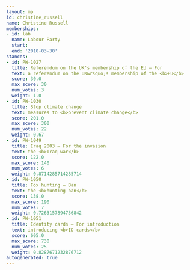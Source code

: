 ```yaml
---
layout: mp
id: christine_russell
name: Christine Russell
memberships:
- id: lab
  name: Labour Party
  start: 
  end: '2010-03-30'
stances:
- id: PW-1027
  title: Referendum on the UK's membership of the EU — For
  text: a referendum on the UK&rsquo;s membership of the <b>EU</b>
  score: 30.0
  max_score: 30
  num_votes: 3
  weight: 1.0
- id: PW-1030
  title: Stop climate change
  text: measures to <b>prevent climate change</b>
  score: 201.0
  max_score: 300
  num_votes: 22
  weight: 0.67
- id: PW-1049
  title: Iraq 2003 — For the invasion
  text: the <b>Iraq war</b>
  score: 122.0
  max_score: 140
  num_votes: 6
  weight: 0.8714285714285714
- id: PW-1050
  title: Fox hunting — Ban
  text: the <b>hunting ban</b>
  score: 138.0
  max_score: 190
  num_votes: 7
  weight: 0.7263157894736842
- id: PW-1051
  title: Identity cards — For introduction
  text: introducing <b>ID cards</b>
  score: 605.0
  max_score: 730
  num_votes: 25
  weight: 0.8287671232876712
autogenerated: true
---
```

